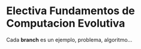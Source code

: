 # Electiva Fundamentos de Computacion Evolutiva

Cada **branch** es un ejemplo, problema, algoritmo...
